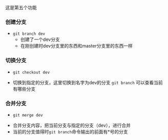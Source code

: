 
这是第五个功能


### 创建分支
- `git branch dev`
  + 创建了一个dev分支
  + 在刚创建时dev分支里的东西和master分支里的东西一样
### 切换分支
- `git checkout dev`
 + 切换到指定的分支，这里切换到名字为dev的分支
 	`git branch` 可以查看当前有哪些分支

### 合并分支
- `git merge dev`
 + 合并分支内容，把当前分支与指定的分支（dev），进行合并
 + 当前的分支值得时`git branch`命令输出的前面有*号的分支 